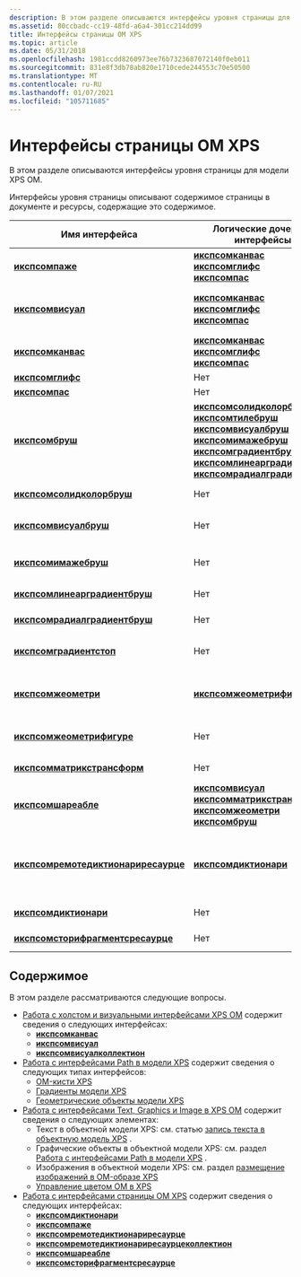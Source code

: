 ```yaml
---
description: В этом разделе описываются интерфейсы уровня страницы для модели XPS OM.
ms.assetid: 80ccbadc-cc19-48fd-a6a4-301cc214dd99
title: Интерфейсы страницы OM XPS
ms.topic: article
ms.date: 05/31/2018
ms.openlocfilehash: 1981ccdd8260973ee76b7323687072140f0eb011
ms.sourcegitcommit: 831e8f3db78ab820e1710cede244553c70e50500
ms.translationtype: MT
ms.contentlocale: ru-RU
ms.lasthandoff: 01/07/2021
ms.locfileid: "105711685"
---
```

# <a name="xps-om-page-interfaces"></a>Интерфейсы страницы OM XPS

В этом разделе описываются интерфейсы уровня страницы для модели XPS OM.

Интерфейсы уровня страницы описывают содержимое страницы в документе и ресурсы, содержащие это содержимое.



| Имя интерфейса                                                                      | Логические дочерние интерфейсы                                                                                                                                                                                                                                                                                                                                                                                                                                    | Описание                                                                                                                                                                                                                                         |
|-------------------------------------------------------------------------------------|-------------------------------------------------------------------------------------------------------------------------------------------------------------------------------------------------------------------------------------------------------------------------------------------------------------------------------------------------------------------------------------------------------------------------------------------------------------|-----------------------------------------------------------------------------------------------------------------------------------------------------------------------------------------------------------------------------------------------------|
| [**икспсомпаже**](/windows/desktop/api/xpsobjectmodel/nn-xpsobjectmodel-ixpsompage)<br/>                                         | [**икспсомканвас**](/windows/desktop/api/xpsobjectmodel/nn-xpsobjectmodel-ixpsomcanvas)<br/> [**икспсомглифс**](/windows/desktop/api/xpsobjectmodel/nn-xpsobjectmodel-ixpsomglyphs)<br/> [**икспсомпас**](/windows/desktop/api/xpsobjectmodel/nn-xpsobjectmodel-ixpsompath)<br/>                                                                                                                                                                                                                                                                                                                 | Корневой объект содержимого страницы.<br/> Этот объект представляет часть документа.<br/>                                                                                                                                                  |
| [**икспсомвисуал**](/windows/desktop/api/xpsobjectmodel/nn-xpsobjectmodel-ixpsomvisual)<br/>                                     | [**икспсомканвас**](/windows/desktop/api/xpsobjectmodel/nn-xpsobjectmodel-ixpsomcanvas)<br/> [**икспсомглифс**](/windows/desktop/api/xpsobjectmodel/nn-xpsobjectmodel-ixpsomglyphs)<br/> [**икспсомпас**](/windows/desktop/api/xpsobjectmodel/nn-xpsobjectmodel-ixpsompath)<br/>                                                                                                                                                                                                                                                                                                                 | Базовый класс интерфейсов, определяющих визуальные объекты, такие как текст и графика.<br/> Визуальные объекты можно собирать в интерфейсе [**икспсомвисуалколлектион**](/windows/desktop/api/xpsobjectmodel/nn-xpsobjectmodel-ixpsomvisualcollection) .<br/>                              |
| [**икспсомканвас**](/windows/desktop/api/xpsobjectmodel/nn-xpsobjectmodel-ixpsomcanvas)<br/>                                     | [**икспсомканвас**](/windows/desktop/api/xpsobjectmodel/nn-xpsobjectmodel-ixpsomcanvas)<br/> [**икспсомглифс**](/windows/desktop/api/xpsobjectmodel/nn-xpsobjectmodel-ixpsomglyphs)<br/> [**икспсомпас**](/windows/desktop/api/xpsobjectmodel/nn-xpsobjectmodel-ixpsompath)<br/>                                                                                                                                                                                                                                                                                                                 | Коллекция визуальных объектов, которые можно рассматривать как один визуальный объект.<br/>                                                                                                                                                            |
| [**икспсомглифс**](/windows/desktop/api/xpsobjectmodel/nn-xpsobjectmodel-ixpsomglyphs)<br/>                                     | Нет<br/>                                                                                                                                                                                                                                                                                                                                                                                                                                             | Описывает текст на странице.<br/>                                                                                                                                                                                                            |
| [**икспсомпас**](/windows/desktop/api/xpsobjectmodel/nn-xpsobjectmodel-ixpsompath)<br/>                                         | Нет<br/>                                                                                                                                                                                                                                                                                                                                                                                                                                             | Описывает графический элемент пути.<br/>                                                                                                                                                                                                      |
| [**икспсомбруш**](/windows/desktop/api/xpsobjectmodel/nn-xpsobjectmodel-ixpsombrush)<br/>                                       | [**икспсомсолидколорбруш**](/windows/desktop/api/xpsobjectmodel/nn-xpsobjectmodel-ixpsomsolidcolorbrush)<br/> [**икспсомтилебруш**](/windows/desktop/api/xpsobjectmodel/nn-xpsobjectmodel-ixpsomtilebrush)<br/> [**икспсомвисуалбруш**](/windows/desktop/api/xpsobjectmodel/nn-xpsobjectmodel-ixpsomvisualbrush)<br/> [**икспсомимажебруш**](/windows/desktop/api/xpsobjectmodel/nn-xpsobjectmodel-ixpsomimagebrush)<br/> [**икспсомградиентбруш**](/windows/desktop/api/xpsobjectmodel/nn-xpsobjectmodel-ixpsomgradientbrush)<br/> [**икспсомлинеарградиентбруш**](/windows/desktop/api/xpsobjectmodel/nn-xpsobjectmodel-ixpsomlineargradientbrush)<br/> [**икспсомрадиалградиентбруш**](/windows/desktop/api/xpsobjectmodel/nn-xpsobjectmodel-ixpsomradialgradientbrush)<br/> | Кисть используется для заполнения области или штриха линии.<br/>                                                                                                                                                                                 |
| [**икспсомсолидколорбруш**](/windows/desktop/api/xpsobjectmodel/nn-xpsobjectmodel-ixpsomsolidcolorbrush)<br/>                   | Нет<br/>                                                                                                                                                                                                                                                                                                                                                                                                                                             | Предоставляет сплошной цвет для заполнения области или штриха линии. <br/>                                                                                                                                                                         |
| [**икспсомвисуалбруш**](/windows/desktop/api/xpsobjectmodel/nn-xpsobjectmodel-ixpsomvisualbrush)<br/>                           | Нет<br/>                                                                                                                                                                                                                                                                                                                                                                                                                                             | Предоставляет объект, например путь, глиф или холст для заполнения области или штриха в строке. <br/>                                                                                                                                            |
| [**икспсомимажебруш**](/windows/desktop/api/xpsobjectmodel/nn-xpsobjectmodel-ixpsomimagebrush)<br/>                             | Нет<br/>                                                                                                                                                                                                                                                                                                                                                                                                                                             | Предоставляет изображение (или частичное изображение) для заполнения области или штриха линии. <br/>                                                                                                                                                         |
| [**икспсомлинеарградиентбруш**](/windows/desktop/api/xpsobjectmodel/nn-xpsobjectmodel-ixpsomlineargradientbrush)<br/>           | Нет<br/>                                                                                                                                                                                                                                                                                                                                                                                                                                             | Предоставляет линейный градиент для заполнения области или штриха в линии.<br/>                                                                                                                                                                      |
| [**икспсомрадиалградиентбруш**](/windows/desktop/api/xpsobjectmodel/nn-xpsobjectmodel-ixpsomradialgradientbrush)<br/>           | Нет<br/>                                                                                                                                                                                                                                                                                                                                                                                                                                             | Предоставляет радиальный градиент для заполнения области или штриха в линии.<br/>                                                                                                                                                                      |
| [**икспсомградиентстоп**](/windows/desktop/api/xpsobjectmodel/nn-xpsobjectmodel-ixpsomgradientstop)<br/>                         | Нет<br/>                                                                                                                                                                                                                                                                                                                                                                                                                                             | Значение с одним цветом и расположение, определяющее точку перегиба в линейном или радиальном градиенте.<br/>                                                                                                                                   |
| [**икспсомжеометри**](/windows/desktop/api/xpsobjectmodel/nn-xpsobjectmodel-ixpsomgeometry)<br/>                                 | [**икспсомжеометрифигуре**](/windows/desktop/api/xpsobjectmodel/nn-xpsobjectmodel-ixpsomgeometryfigure)<br/>                                                                                                                                                                                                                                                                                                                                                                                             | Задает область, используемую в качестве вырезанной области или в качестве определения пути. Состоит из одного или нескольких интерфейсов [**икспсомжеометрифигуре**](/windows/desktop/api/xpsobjectmodel/nn-xpsobjectmodel-ixpsomgeometryfigure) . <br/>                                                                      |
| [**икспсомжеометрифигуре**](/windows/desktop/api/xpsobjectmodel/nn-xpsobjectmodel-ixpsomgeometryfigure)<br/>                     | Нет<br/>                                                                                                                                                                                                                                                                                                                                                                                                                                             | Часть региона, определяемая интерфейсом [**икспсомжеометри**](/windows/desktop/api/xpsobjectmodel/nn-xpsobjectmodel-ixpsomgeometry) и состоящая из одного или нескольких сегментов.<br/>                                                                                               |
| [**икспсомматрикстрансформ**](/windows/desktop/api/xpsobjectmodel/nn-xpsobjectmodel-ixpsommatrixtransform)<br/>                   | Нет<br/>                                                                                                                                                                                                                                                                                                                                                                                                                                             | Задает преобразование аффинного матрицы, применяемое к объекту во время отрисовки. <br/>                                                                                                                                                |
| [**икспсомшареабле**](/windows/desktop/api/xpsobjectmodel/nn-xpsobjectmodel-ixpsomshareable)<br/>                               | [**икспсомвисуал**](/windows/desktop/api/xpsobjectmodel/nn-xpsobjectmodel-ixpsomvisual)<br/> [**икспсомматрикстрансформ**](/windows/desktop/api/xpsobjectmodel/nn-xpsobjectmodel-ixpsommatrixtransform)<br/> [**икспсомжеометри**](/windows/desktop/api/xpsobjectmodel/nn-xpsobjectmodel-ixpsomgeometry)<br/> [**икспсомбруш**](/windows/desktop/api/xpsobjectmodel/nn-xpsobjectmodel-ixpsombrush)<br/>                                                                                                                                                                                                                                         | Базовый интерфейс для интерфейсов, которые могут храниться в словаре ресурсов и использоваться совместно.<br/>                                                                                                                                                |
| [**икспсомремотедиктионариресаурце**](/windows/desktop/api/xpsobjectmodel/nn-xpsobjectmodel-ixpsomremotedictionaryresource)<br/> | [**икспсомдиктионари**](/windows/desktop/api/xpsobjectmodel/nn-xpsobjectmodel-ixpsomdictionary)<br/>                                                                                                                                                                                                                                                                                                                                                                                                     | Словарь ресурсов содержит ресурсы, к которым можно предоставить общий доступ.<br/> Список словарей ресурсов можно собрать в интерфейс [**икспсомремотедиктионариресаурцеколлектион**](/windows/desktop/api/xpsobjectmodel/nn-xpsobjectmodel-ixpsomremotedictionaryresourcecollection) .<br/> |
| [**икспсомдиктионари**](/windows/desktop/api/xpsobjectmodel/nn-xpsobjectmodel-ixpsomdictionary)<br/>                             | Нет<br/>                                                                                                                                                                                                                                                                                                                                                                                                                                             | Ссылается на ресурсы, совместно используемые другими объектами.<br/>                                                                                                                                                                               |
| [**икспсомсторифрагментсресаурце**](/windows/desktop/api/xpsobjectmodel/nn-xpsobjectmodel-ixpsomstoryfragmentsresource)<br/>     | Нет<br/>                                                                                                                                                                                                                                                                                                                                                                                                                                             | Предоставляет доступ к содержимому потока ресурсов Сторифрагментс части документа.<br/>                                                                                                                                        |



 

## <a name="contents"></a>Содержимое

В этом разделе рассматриваются следующие вопросы.

-   [Работа с холстом и визуальными интерфейсами XPS OM](working-with-xpsomcanvas-interfaces.md) содержит сведения о следующих интерфейсах:
    -   [**икспсомканвас**](/windows/desktop/api/xpsobjectmodel/nn-xpsobjectmodel-ixpsomcanvas)
    -   [**икспсомвисуал**](/windows/desktop/api/xpsobjectmodel/nn-xpsobjectmodel-ixpsomvisual)
    -   [**икспсомвисуалколлектион**](/windows/desktop/api/xpsobjectmodel/nn-xpsobjectmodel-ixpsomvisualcollection)
-   [Работа с интерфейсами Path в модели XPS](working-with-xps-object-model-path-interfaces.md) содержит сведения о следующих типах интерфейсов:
    -   [OM-кисти XPS](xps-object-model-brushes.md)
    -   [Градиенты модели XPS](xps-object-model-gradients.md)
    -   [Геометрические объекты модели XPS](xps-object-model-geometry-objects.md)
-   [Работа с интерфейсами Text, Graphics и Image в XPS OM](working-with-xps-object-model-text-and-image-interfaces.md) содержит сведения о следующих элементах:
    -   Текст в объектной модели XPS: см. статью [запись текста в объектную модель XPS](write-text-to-an-xps-om.md) .
    -   Графические объекты в объектной модели XPS: см. раздел [Работа с интерфейсами Path в модели XPS](working-with-xps-object-model-path-interfaces.md) .
    -   Изображения в объектной модели XPS: см. раздел [размещение изображений в OM-образе XPS](place-images-in-an-xps-om.md)
    -   [Управление цветом OM в XPS](xps-object-model-color-interfaces.md)
-   [Работа с интерфейсами страницы OM XPS](working-with-xpsompage-interfaces.md) содержит сведения о следующих интерфейсах:
    -   [**икспсомдиктионари**](/windows/desktop/api/xpsobjectmodel/nn-xpsobjectmodel-ixpsomdictionary)
    -   [**икспсомпаже**](/windows/desktop/api/xpsobjectmodel/nn-xpsobjectmodel-ixpsompage)
    -   [**икспсомремотедиктионариресаурце**](/windows/desktop/api/xpsobjectmodel/nn-xpsobjectmodel-ixpsomremotedictionaryresource)
    -   [**икспсомремотедиктионариресаурцеколлектион**](/windows/desktop/api/xpsobjectmodel/nn-xpsobjectmodel-ixpsomremotedictionaryresourcecollection)
    -   [**икспсомшареабле**](/windows/desktop/api/xpsobjectmodel/nn-xpsobjectmodel-ixpsomshareable)
    -   [**икспсомсторифрагментсресаурце**](/windows/desktop/api/xpsobjectmodel/nn-xpsobjectmodel-ixpsomstoryfragmentsresource)

 

 




